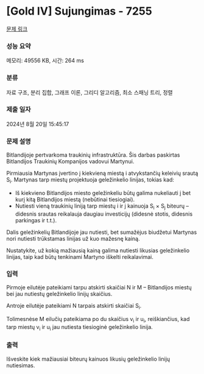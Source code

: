 # [Gold IV] Sujungimas - 7255 

[문제 링크](https://www.acmicpc.net/problem/7255) 

### 성능 요약

메모리: 49556 KB, 시간: 264 ms

### 분류

자료 구조, 분리 집합, 그래프 이론, 그리디 알고리즘, 최소 스패닝 트리, 정렬

### 제출 일자

2024년 8월 20일 15:45:17

### 문제 설명

<p>Bitlandijoje pertvarkoma traukinių infrastruktūra. Šis darbas paskirtas Bitlandijos Traukinių Kompanijos vadovui Martynui.</p>

<p>Pirmiausia Martynas įvertino į kiekvieną miestą i atvykstančių keleivių srautą S<sub>i</sub>. Martynas tarp miestų projektuoja geležinkelio linijas, tokias kad:</p>

<ul>
	<li>Iš kiekvieno Bitlandijos miesto geležinkeliu būtų galima nukeliauti į bet kurį kitą Bitlandijos miestą (nebūtinai tiesiogiai).</li>
	<li>Nutiesti vieną traukinių liniją tarp miestų i ir j kainuoja S<sub>i</sub> × S<sub>j</sub> biteurų – didesnis srautas reikalauja daugiau investicijų (didesnė stotis, didesnis parkingas ir t.t.).</li>
</ul>

<p>Dalis geležinkelių Bitlandijoje jau nutiesti, bet sumažėjus biudžetui Martynas nori nutiesti trūkstamas linijas už kuo mažesnę kainą.</p>

<p>Nustatykite, už kokią mažiausią kainą galima nutiesti likusias geležinkelio linijas, taip kad būtų tenkinami Martyno iškelti reikalavimai.</p>

### 입력 

 <p>Pirmoje eilutėje pateikiami tarpu atskirti skaičiai N ir M – Bitlandijos miestų bei jau nutiestų geležinkelio linijų skaičius.</p>

<p>Antroje eilutėje pateikiami N tarpais atskirti skaičiai S<sub>i</sub>.</p>

<p>Tolimesnėse M eilučių pateikiama po du skaičius v<sub>i</sub> ir u<sub>i</sub>, reiškiančius, kad tarp miestų v<sub>i</sub> ir u<sub>i</sub> jau nutiesta tiesioginė geležinkelio linija.</p>

### 출력 

 <p>Išveskite kiek mažiausiai biteurų kainuos likusių geležinkelio linijų nutiesimas.</p>

